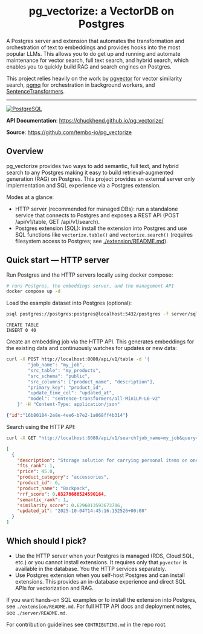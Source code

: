 <h1 align="center">
 <b>pg_vectorize: a VectorDB on Postgres</b>
</h1>

A Postgres server and extension that automates the transformation and orchestration of text to embeddings and provides hooks into the most popular LLMs. This allows you to do get up and running and automate maintenance for vector search, full text search, and hybrid search, which enables you to quickly build RAG and search engines on Postgres.

This project relies heavily on the work by [pgvector](https://github.com/pgvector/pgvector) for vector similarity search, [pgmq](https://github.com/pgmq/pgmq) for orchestration in background workers, and [SentenceTransformers](https://huggingface.co/sentence-transformers).

---

[![PostgreSQL](https://img.shields.io/badge/PostgreSQL-13%20%7C%2014%20%7C%2015%20%7C%2016%20%7C%2017%20%7C%2018-336791?logo=postgresql&logoColor=white)](https://www.postgresql.org/)

**API Documentation**: https://chuckhend.github.io/pg_vectorize/

**Source**: https://github.com/tembo-io/pg_vectorize

## Overview

pg_vectorize provides two ways to add semantic, full text, and hybrid search to any Postgres making it easy to build retrieval-augmented generation (RAG) on Postgres. This project provides an external server only implementation and SQL experience via a Postgres extension.

Modes at a glance:

- HTTP server (recommended for managed DBs): run a standalone service that connects to Postgres and exposes a REST API (POST /api/v1/table, GET /api/v1/search).
- Postgres extension (SQL): install the extension into Postgres and use SQL functions like `vectorize.table()` and `vectorize.search()` (requires filesystem access to Postgres; see [./extension/README.md](./extension/README.md)).

## Quick start — HTTP server

Run Postgres and the HTTP servers locally using docker compose:

```bash
# runs Postgres, the embeddings server, and the management API
docker compose up -d
```

Load the example dataset into Postgres (optional):

```bash
psql postgres://postgres:postgres@localhost:5432/postgres -f server/sql/example.sql
```

```text
CREATE TABLE
INSERT 0 40
```

Create an embedding job via the HTTP API. This generates embeddings for the existing data and continuously watches for updates or new data:

```bash
curl -X POST http://localhost:8080/api/v1/table -d '{
		"job_name": "my_job",
		"src_table": "my_products",
		"src_schema": "public",
		"src_columns": ["product_name", "description"],
		"primary_key": "product_id",
		"update_time_col": "updated_at",
		"model": "sentence-transformers/all-MiniLM-L6-v2"
	}' -H "Content-Type: application/json"
```

```json
{"id":"16b80184-2e8e-4ee6-b7e2-1a068ff4b314"}
```

Search using the HTTP API:

```bash
curl -X GET "http://localhost:8080/api/v1/search?job_name=my_job&query=camping%20backpack&limit=1" | jq .
```

```json
[
  {
    "description": "Storage solution for carrying personal items on ones back",
    "fts_rank": 1,
    "price": 45.0,
    "product_category": "accessories",
    "product_id": 6,
    "product_name": "Backpack",
    "rrf_score": 0.03278688524590164,
    "semantic_rank": 1,
    "similarity_score": 0.6296013593673706,
    "updated_at": "2025-10-04T14:45:16.152526+00:00"
  }
]
```

## Which should I pick?

- Use the HTTP server when your Postgres is managed (RDS, Cloud SQL, etc.) or you cannot install extensions. It requires only that `pgvector` is available in the database. You the HTTP services separately.
- Use Postgres extension when you self-host Postgres and can install extensions. This provides an in-database experience and direct SQL APIs for vectorization and RAG.

If you want hands-on SQL examples or to install the extension into Postgres, see `./extension/README.md`. For full HTTP API docs and deployment notes, see `./server/README.md`.


For contribution guidelines see `CONTRIBUTING.md` in the repo root.

